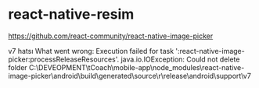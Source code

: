 # react-native-resim

https://github.com/react-community/react-native-image-picker


v7 hatsı
What went wrong:
Execution failed for task ':react-native-image-picker:processReleaseResources'.
java.io.IOException: Could not delete folder C:\DEVEOPMENT\tCoach\mobile-app\node_modules\react-native-image-picker\android\build\generated\source\r\release\android\support\v7
